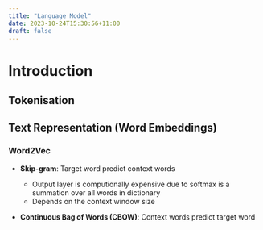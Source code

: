 ```yaml
---
title: "Language Model"
date: 2023-10-24T15:30:56+11:00
draft: false
---
```


# Introduction

## Tokenisation

## Text Representation (Word Embeddings)

### Word2Vec

- **Skip-gram**: Target word predict context words

  - Output layer is computionally expensive due to softmax is a summation over all words in dictionary
  - Depends on the context window size

- **Continuous Bag of Words (CBOW)**: Context words predict target word
